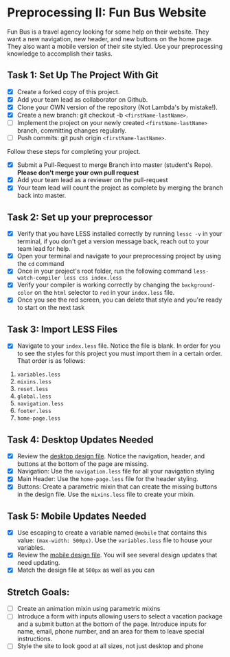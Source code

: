 # Preprocessing II: Fun Bus Website

Fun Bus is a travel agency looking for some help on their website. They want a
new navigation, new header, and new buttons on the home page. They also want a
mobile version of their site styled. Use your preprocessing knowledge to
accomplish their tasks.

## Task 1: Set Up The Project With Git

- [x] Create a forked copy of this project.
- [x] Add your team lead as collaborator on Github.
- [x] Clone your OWN version of the repository (Not Lambda's by mistake!).
- [x] Create a new branch: git checkout -b `<firstName-lastName>`.
- [ ] Implement the project on your newly created `<firstName-lastName>` branch,
      committing changes regularly.
- [ ] Push commits: git push origin `<firstName-lastName>`.

Follow these steps for completing your project.

- [x] Submit a Pull-Request to merge <firstName-lastName> Branch into master
      (student's Repo). **Please don't merge your own pull request**
- [x] Add your team lead as a reviewer on the pull-request
- [x] Your team lead will count the project as complete by merging the branch
      back into master.

## Task 2: Set up your preprocessor

- [x] Verify that you have LESS installed correctly by running `lessc -v` in
      your terminal, if you don't get a version message back, reach out to your
      team lead for help.
- [x] Open your terminal and navigate to your preprocessing project by using the
      `cd` command
- [x] Once in your project's root folder, run the following command
      `less-watch-compiler less css index.less`
- [x] Verify your compiler is working correctly by changing the
      `background-color` on the `html` selector to `red` in your `index.less`
      file.
- [x] Once you see the red screen, you can delete that style and you're ready to
      start on the next task

## Task 3: Import LESS Files

- [x] Navigate to your `index.less` file. Notice the file is blank. In order for
      you to see the styles for this project you must import them in a certain
      order. That order is as follows:

1. `variables.less`
2. `mixins.less`
3. `reset.less`
4. `global.less`
5. `navigation.less`
6. `footer.less`
7. `home-page.less`

## Task 4: Desktop Updates Needed

- [x] Review the [desktop design file](design-files/fun-bus-desktop.png). Notice
      the navigation, header, and buttons at the bottom of the page are missing.
- [x] Navigation: Use the `navigation.less` file for all your navigation styling
- [x] Main Header: Use the `home-page.less` file for the header styling.
- [x] Buttons: Create a parametric mixin that can create the missing buttons in
      the design file. Use the `mixins.less` file to create your mixin.

## Task 5: Mobile Updates Needed

- [x] Use escaping to create a variable named `@mobile` that contains this
      value: `(max-width: 500px)`. Use the `variables.less` file to house your
      variables.
- [x] Review the [mobile design file](design-files/fun-bus-mobile.png). You will
      see several design updates that need updating.
- [x] Match the design file at `500px` as well as you can

## Stretch Goals:

- [ ] Create an animation mixin using parametric mixins
- [ ] Introduce a form with inputs allowing users to select a vacation package
      and a submit button at the bottom of the page. Introduce inputs for name,
      email, phone number, and an area for them to leave special instructions.
- [ ] Style the site to look good at all sizes, not just desktop and phone
